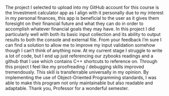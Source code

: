 The project I selected to upload into my GitHub account for this course is the Investment calculator app as I align with it personally due to my interest in my personal finances, this app is beneficial to the user as it gives them foresight on their financial future and what they can do in order to accomplish whatever financial goals they may have. 
In this project I did particularly well with both its basic input collection and its ability to output results to both the console and external file. From your feedback I’m sure I can find a solution to allow me to improve my input validation somehow though I can’t think of anything now. 
At my current stage I struggle to write a lot of code, but I end up just referencing our zybooks readings and a github that I use which contains C++ shortcuts to reference on. 
Through this project I feel like my proofreading / debugging skills improved tremendously. This skill is transferrable universally in my opinion. By implementing the use of Object-Oriented Programming standards, I was able to make this program not only maintainable but also readable and adaptable. 
Thank you, Professor for a wonderful semester. 
